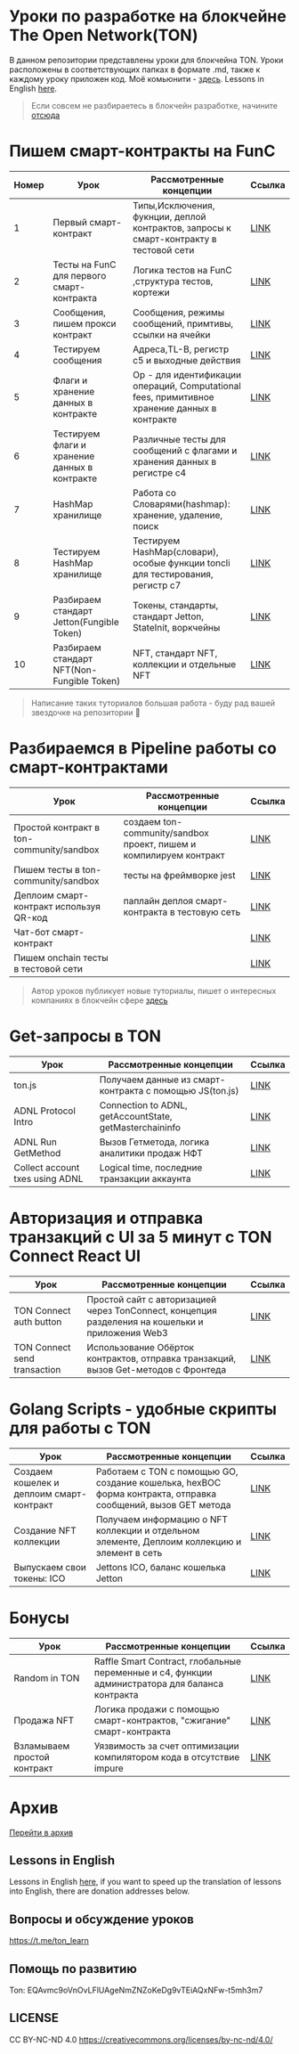 # Уроки по разработке на блокчейне The Open Network(TON)

В данном репозитории представлены уроки для блокчейна TON. Уроки расположены в соответствующих папках в формате .md, также к каждому уроку приложен код. Моё комьюнити - [здесь](https://t.me/ton_learn). Lessons in English [here](https://github.com/romanovichim/TonFunClessons_Eng).

> Если совсем не разбираетесь в блокчейн разработке, начините [отсюда](./intro/intro.md) 

# Пишем смарт-контракты на FunC
| Номер  | Урок | Рассмотренные концепции  | Ссылка | 
| ------------- | ------------- | ------------- | ------------- | 
| 1  | Первый смарт-контракт | Типы,Исключения, фукнции, деплой контрактов, запросы к смарт-контракту в тестовой сети  | [LINK](./lessons/smartcontract/1lesson/firstlesson.md)  | 
| 2 | Тесты на FunC для первого смарт-контракта  | Логика тестов на FunC ,cтруктура тестов, кортежи   |  [LINK](./lessons/smartcontract/2lesson/secondlesson.md) | 
| 3 | Сообщения, пишем прокси контракт | Сообщения, режимы сообщений, примтивы, ссылки на ячейки  |  [LINK](./lessons/smartcontract/3lesson/thirdlesson.md) | 
| 4 | Тестируем сообщения |  Адреса,TL-B, регистр с5 и выходные действия | [LINK](./lessons/smartcontract/4lesson/forthlesson.md)  | 
| 5 | Флаги и хранение данных в контракте | Op - для идентификации  операций, Computational fees, примитивное хранение данных в контракте   | [LINK](./lessons/smartcontract/5lesson/fifthlesson.md)  |  
| 6 | Тестируем флаги и хранение данных в контракте | Различные тесты для сообщений с флагами и хранения данных в регистре с4  | [LINK](./lessons/smartcontract/6lesson/sixthlesson.md)  | 
| 7 | HashMap хранилище  | Работа со Словарями(hashmap): хранение, удаление, поиск  | [LINK](./lessons/smartcontract/7lesson/seventhlesson.md) | 
| 8 | Тестируем HashMap хранилище  | Тестируем HashMap(словари), особые функции toncli для тестирования, регистр с7  | [LINK](./lessons/smartcontract/8lesson/eighthlesson.md)  | 
| 9 | Разбираем стандарт Jetton(Fungible Token)  | Токены, стандарты, стандарт Jetton, StateInit, воркчейны  | [LINK](./lessons/smartcontract/9lesson/ninthlesson.md)  | 
| 10 | Разбираем стандарт NFT(Non-Fungible Token)  | NFT, стандарт NFT, коллекции и отдельные NFT  | [LINK](./lessons/smartcontract/10lesson/tenthlesson.md)  | 

> Написание таких туториалов большая работа - буду рад вашей звездочке на репозитории 🌟 

# Разбираемся в Pipeline работы со смарт-контрактами

| Урок | Рассмотренные концепции  | Ссылка | 
| ------------- | ------------- | ------------- | 
| Простой контракт в ton-community/sandbox | создаем ton-community/sandbox проект, пишем и компилируем контракт | [LINK](./lessons/pipeline/simplesmartcontract.md)  | 
| Пишем тесты в ton-community/sandbox | тесты на фреймворке jest  |  [LINK](./lessons/pipeline/simpletest.md) | 
| Деплоим смарт-контракт используя QR-код | паплайн деплоя смарт-контракта в тестовую сеть |  [LINK](./lessons/pipeline/simpledeploy.md) | 
| Чат-бот смарт-контракт |   | [LINK]()  | 
| Пишем onchain тесты в тестовой сети |   | [LINK]()  |  

> Автор уроков публикует новые туториалы, пишет о интересных компаниях в блокчейн сфере [здесь](https://t.me/ton_learn) 

# Get-запросы в TON

| Урок | Рассмотренные концепции  | Ссылка | 
| ------------- | ------------- | ------------- | 
| ton.js | Получаем данные из смарт-контракта с помощью JS(ton.js)  | [LINK](./lessons/requests/20lesson/tonjs.md) | 
| ADNL Protocol Intro | Connection to ADNL, getAccountState, getMasterchaininfo  | [LINK](./lessons/requests/ADNL/adnlintro.md) | 
| ADNL Run GetMethod | Вызов Гетметода, логика аналитики продаж НФТ  | [LINK](./lessons/requests/ADNL/adnlgetsale.md) | 
| Collect account txes using ADNL | Logical time, последние транзакции аккаунта  | [LINK](./lessons/requests/ADNL/adnltxes.md) | 

# Авторизация и отправка транзакций с UI за 5 минут c TON Connect React UI

| Урок | Рассмотренные концепции  | Ссылка | 
| ------------- | ------------- | ------------- | 
| TON Connect auth button| Простой сайт с авторизацией через TonConnect, концепция разделения на кошельки и приложения Web3  | [LINK](./lessons/tonconnect/button.md) | 
| TON Connect send transaction | Использование Обёрток контрактов, отправка транзакций, вызов Get-методов c Фронтеда  | [LINK](./lessons/tonconnect/sendtx.md) | 

# Golang Scripts - удобные скрипты для работы с TON

| Урок | Рассмотренные концепции  | Ссылка | 
| ------------- | ------------- | ------------- | 
| Создаем кошелек и деплоим смарт-контракт | Работаем с TON с помощью GO, создание кошелька, hexBOC форма контракта, отправка сообщений, вызов GET метода | [LINK](./lessons/golang/14lesson/wallet.md) | 
| Создание NFT коллекции | Получаем информацию о NFT коллекции и отдельном элементе, Деплоим коллекцию и элемент в сеть | [LINK](./lessons/golang/15lesson/NFTCollectionDeploy.md) |
| Выпускаем свои токены: ICO | Jettons ICO, баланс кошелька Jetton  | [LINK](./lessons/golang/16lesson/ICO.md)
# Бонусы

| Урок | Рассмотренные концепции  | Ссылка | 
| ------------- | ------------- | ------------- | 
| Random in TON| Raffle Smart Contract, глобальные переменные и c4, функции администратора для баланса контракта   | [LINK](./lessons/bonus/random/random.md) | 
| Продажа NFT | Логика продажи с помощью смарт-контрактов, "сжигание" смарт-контракта | [LINK](./lessons/bonus/17lesson/nftsale.md) |
| Взламываем простой контракт | Уязвимость за счет оптимизации компилятором кода в отсутствие impure  | [LINK](./lessons/bonus/18lesson/hack.md) | 

# Архив

[Перейти в архив](./arhive)

## Lessons in English

Lessons in English [here](https://github.com/romanovichim/TonFunClessons_Eng), if you want to speed up the translation of lessons into English, there are donation addresses below.

## Вопросы и обсуждение уроков

https://t.me/ton_learn

## Помощь по развитию

Ton:  EQAvmc9oVnOvLFlUAgeNmZNZoKeDg9vTEiAQxNFw-t5mh3m7
 
## LICENSE

CC BY-NC-ND 4.0 https://creativecommons.org/licenses/by-nc-nd/4.0/